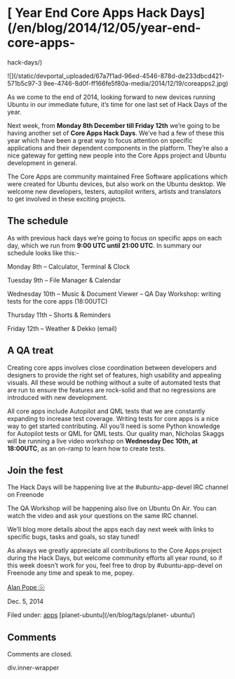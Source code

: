 





#  [ Year End Core Apps Hack Days](/en/blog/2014/12/05/year-end-core-apps-
hack-days/)

![](/static/devportal_uploaded/67a7f1ad-96ed-4546-878d-de233dbcd421-571b5c97-3
9ee-4746-8d0f-ff166fe5f80a-media/2014/12/19/coreapps2.jpg)

As we come to the end of 2014, looking forward to new devices running Ubuntu
in our immediate future, it’s time for one last set of Hack Days of the year.

Next week, from **Monday 8th December till Friday 12th** we’re going to be
having another set of **Core Apps Hack Days**. We’ve had a few of these this
year which have been a great way to focus attention on specific applications
and their dependent components in the platform. They’re also a nice gateway
for getting new people into the Core Apps project and Ubuntu development in
general.

The Core Apps are community maintained Free Software applications which were
created for Ubuntu devices, but also work on the Ubuntu desktop. We welcome
new developers, testers, autopilot writers, artists and translators to get
involved in these exciting projects.

## The schedule

As with previous hack days we’re going to focus on specific apps on each day,
which we run from **9:00 UTC until 21:00 UTC**. In summary our schedule looks
like this:-

Monday 8th – Calculator, Terminal & Clock

Tuesday 9th – File Manager & Calendar

Wednesday 10th – Music & Document Viewer – QA Day Workshop: writing tests for
the core apps (18:00UTC)

Thursday 11th – Shorts & Reminders

Friday 12th – Weather & Dekko (email)

## A QA treat

Creating core apps involves close coordination between developers and
designers to provide the right set of features, high usability and appealing
visuals. All these would be nothing without a suite of automated tests that
are run to ensure the features are rock-solid and that no regressions are
introduced with new development.

All core apps include Autopilot and QML tests that we are constantly expanding
to increase test coverage. Writing tests for core apps is a nice way to get
started contributing. All you’ll need is some Python knowledge for Autopilot
tests or QML for QML tests. Our quality man, Nicholas Skaggs will be running a
live video workshop on **Wednesday Dec 10th, at 18:00UTC**, as an on-ramp to
learn how to create tests.

## Join the fest

The Hack Days will be happening live at the #ubuntu-app-devel IRC channel on
Freenode

The QA Workshop will be happening also live on Ubuntu On Air. You can watch
the video and ask your questions on the same IRC channel.

We’ll blog more details about the apps each day next week with links to
specific bugs, tasks and goals, so stay tuned!

As always we greatly appreciate all contributions to the Core Apps project
during the Hack Days, but welcome community efforts all year round, so if this
week doesn’t work for you, feel free to drop by #ubuntu-app-devel on Freenode
any time and speak to me, popey.

[Alan Pope ㋛](/en/blog/authors/popey/)

Dec. 5, 2014

Filed under: [apps](/en/blog/tags/apps/) [planet-ubuntu](/en/blog/tags/planet-
ubuntu/)





## Comments

Comments are closed.


div.inner-wrapper





